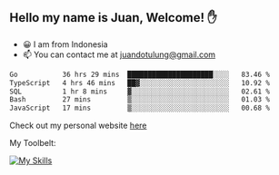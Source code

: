 ## Hello my name is Juan, Welcome! ✋

- 😀 I am from Indonesia
- 📫 You can contact me at juandotulung@gmail.com

<!--START_SECTION:waka-->

```txt
Go           36 hrs 29 mins  █████████████████████░░░░   83.46 %
TypeScript   4 hrs 46 mins   ██▓░░░░░░░░░░░░░░░░░░░░░░   10.92 %
SQL          1 hr 8 mins     ▓░░░░░░░░░░░░░░░░░░░░░░░░   02.61 %
Bash         27 mins         ▒░░░░░░░░░░░░░░░░░░░░░░░░   01.03 %
JavaScript   17 mins         ▒░░░░░░░░░░░░░░░░░░░░░░░░   00.68 %
```

<!--END_SECTION:waka-->

Check out my personal website [here](https://juanchristian.com)

My Toolbelt:

[![My Skills](https://skillicons.dev/icons?i=go,js,ts,nodejs,express,react,nextjs,vue,tailwind,vite,html,css,python,php,aws,bash,linux,postgres,mysql,redis,kafka,docker,vercel,netlify,vscode,figma)](https://skillicons.dev)

